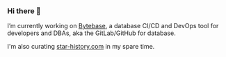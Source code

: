 ### Hi there 👋

I’m currently working on [Bytebase](https://github.com/bytebase/bytebase), a database CI/CD and DevOps tool for developers and DBAs, aka the GitLab/GitHub for database.

I'm also curating [star-history.com](https://star-history.com/) in my spare time.
